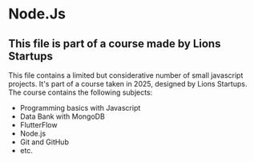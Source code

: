 # Node.Js
## This file is part of a course made by Lions Startups
This file contains a limited but considerative number of small javascript projects. It's part of a course taken in 2025, designed by Lions Startups.
The course contains the following subjects:
- Programming basics with Javascript
- Data Bank with MongoDB
- FlutterFlow
- Node.js
- Git and GitHub
- etc.
